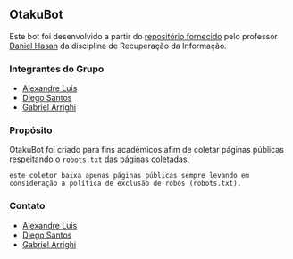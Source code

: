 ## OtakuBot

Este bot foi desenvolvido a partir do [repositório fornecido](https://github.com/daniel-hasan/ri-crawler) pelo professor [Daniel Hasan](https://github.com/daniel-hasan) da disciplina de Recuperação da Informação. 

### Integrantes do Grupo

 - [Alexandre Luis](https://github.com/Agronault)
 - [Diego Santos](https://github.com/dissantos)
 - [Gabriel Arrighi](https://github.com/AllrightIsHere/)

### Propósito

OtakuBot foi criado para fins acadêmicos afim de coletar páginas públicas respeitando o `robots.txt` das páginas coletadas.

```
este coletor baixa apenas páginas públicas sempre levando em consideração a política de exclusão de robôs (robots.txt).
```

### Contato

 - [Alexandre Luis](mailto:xande.luis@hotmail.com)
 - [Diego Santos](mailto:disantosg18@gmail.com)
 - [Gabriel Arrighi](mailto:gasilva912@gmail.com)
